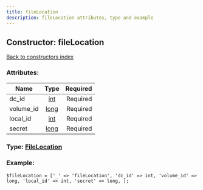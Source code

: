 ```yaml
---
title: fileLocation
description: fileLocation attributes, type and example
---
```

## Constructor: fileLocation  
[Back to constructors index](index.md)



### Attributes:

| Name     |    Type       | Required |
|----------|:-------------:|---------:|
|dc\_id|[int](../types/int.md) | Required|
|volume\_id|[long](../types/long.md) | Required|
|local\_id|[int](../types/int.md) | Required|
|secret|[long](../types/long.md) | Required|



### Type: [FileLocation](../types/FileLocation.md)


### Example:

```
$fileLocation = ['_' => 'fileLocation', 'dc_id' => int, 'volume_id' => long, 'local_id' => int, 'secret' => long, ];
```